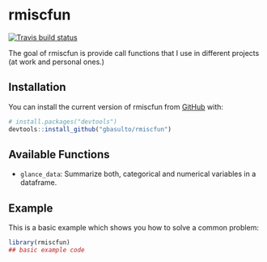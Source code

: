 
<!-- README.md is generated from README.Rmd. Please edit that file -->
rmiscfun
========

<!-- badges: start -->
[![Travis build status](https://travis-ci.org/gbasulto/rmiscfun.svg?branch=master)](https://travis-ci.org/gbasulto/rmiscfun) <!-- badges: end -->

The goal of rmiscfun is provide call functions that I use in different projects (at work and personal ones.)

Installation
------------

You can install the current version of rmiscfun from [GitHub](https://github.com/) with:

``` r
# install.packages("devtools")
devtools::install_github("gbasulto/rmiscfun")
```

Available Functions
-------------------

-   `glance_data`: Summarize both, categorical and numerical variables in a dataframe.

Example
-------

This is a basic example which shows you how to solve a common problem:

``` r
library(rmiscfun)
## basic example code
```
